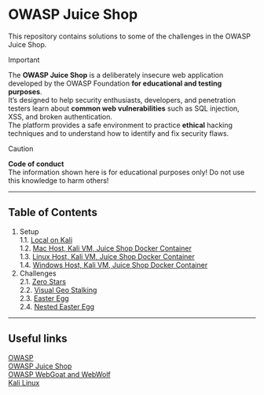 # OWASP Juice Shop

This repository contains solutions to some of the challenges in the OWASP Juice Shop.

> [!IMPORTANT]  
> The **OWASP Juice Shop** is a deliberately insecure web application developed by the OWASP Foundation **for educational and testing purposes**.  
> It’s designed to help security enthusiasts, developers, and penetration testers learn about **common web vulnerabilities** such as SQL injection, XSS, and broken authentication.  
> The platform provides a safe environment to practice **ethical** hacking techniques and to understand how to identify and fix security flaws.  

> [!CAUTION]   
> **Code of conduct**  
> The information shown here is for educational purposes only! Do not use this knowledge to harm others!  

---

## Table of Contents

1. Setup  
   1.1. [Local on Kali](setup/local/README.md)  
   1.2. [Mac Host, Kali VM, Juice Shop Docker Container](setup/mac/README.md)  
   1.3. [Linux Host, Kali VM, Juice Shop Docker Container](setup/linux/README.md)  
   1.4. [Windows Host, Kali VM, Juice Shop Docker Container](setup/windows/README.md)
2. Challenges  
   2.1. [Zero Stars](./challenges/zero-stars-alternative-solution/README.md)  
   2.2. [Visual Geo Stalking](./challenges/visual-geo-stalking/README.md)  
   2.3. [Easter Egg](./challenges/easteregg/README.md)  
   2.4. [Nested Easter Egg](./challenges/nested-easteregg/README.md)

---  

## Useful links

[OWASP](https://owasp.org "Open Web Application Security Project")  
[OWASP Juice Shop](https://owasp.org/www-project-juice-shop/ "OWASP Juice Shop project")  
[OWASP WebGoat and WebWolf](https://owasp.org/www-project-webgoat/ "Another OWASP test project")   
[Kali Linux](https://www.kali.org/ "Kali Linux, the Penetration Testing Distribution")
